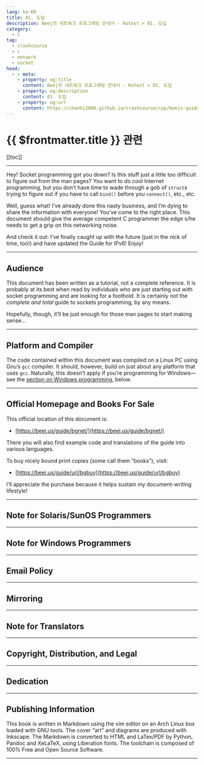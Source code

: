 ```yaml
---
lang: ko-KR
title: 01. 도입
description: Beej의 네트워크 프로그래밍 안내서 - Kotest > 01. 도입
category:
  - C
tag: 
  - crashcourse
  - c
  - network
  - socket
head:
  - - meta:
    - property: og:title
      content: Beej의 네트워크 프로그래밍 안내서 - Kotest > 01. 도입
    - property: og:description
      content: 01. 도입
    - property: og:url
      content: https://chanhi2000.github.io/crashcourse/cpp/beejs-guide-to-network-programming/01.html
---
```


# {{ $frontmatter.title }} 관련

[[toc]]

---

<SiteInfo
  name="1 Intro"
  desc="Beej's Guide to Network Programming"
  url="https://beej.us/guide/bgnet/html/split-wide/intro.html#intro"
  logo="https://beej.us/guide/favicon.gif"
  preview="https://beej.us/guide/bgnet/bgnetcover.png"/>

Hey! Socket programming got you down? Is this stuff just a little too difficult to figure out from the man pages? You want to do cool Internet programming, but you don’t have time to wade through a gob of `struct`s trying to figure out if you have to call `bind()` before you `connect()`, etc., etc.

Well, guess what! I’ve already done this nasty business, and I’m dying to share the information with everyone! You’ve come to the right place. This document should give the average competent C programmer the edge s/he needs to get a grip on this networking noise.

And check it out: I’ve finally caught up with the future (just in the nick of time, too!) and have updated the Guide for IPv6! Enjoy!

---

## Audience

This document has been written as a tutorial, not a complete reference. It is probably at its best when read by individuals who are just starting out with socket programming and are looking for a foothold. It is certainly not the *complete and total* guide to sockets programming, by any means.

Hopefully, though, it’ll be just enough for those man pages to start making sense…

---

## Platform and Compiler

The code contained within this document was compiled on a Linux PC using Gnu’s `gcc` compiler. It should, however, build on just about any platform that uses `gcc`. Naturally, this doesn’t apply if you’re programming for Windows—see the [section on Windows programming](#note-for-windows-programmers), below.

---

## Official Homepage and Books For Sale

This official location of this document is:

- [<FontIcon icon="fas fa-globe"/>https://beej.us/guide/bgnet/](https://beej.us/guide/bgnet/)

There you will also find example code and translations of the guide into various languages.

To buy nicely bound print copies (some call them “books”), visit:

- [<FontIcon icon="fas fa-globe"/>https://beej.us/guide/url/bgbuy](https://beej.us/guide/url/bgbuy)

I’ll appreciate the purchase because it helps sustain my document-writing lifestyle!

---

## Note for Solaris/SunOS Programmers

---

## Note for Windows Programmers

---

## Email Policy

---

## Mirroring

---

## Note for Translators

---

## Copyright, Distribution, and Legal

---

## Dedication

---

## Publishing Information

This book is written in Markdown using the vim editor on an Arch Linux box loaded with GNU tools. The cover “art” and diagrams are produced with Inkscape. The Markdown is converted to HTML and LaTex/PDF by Python, Pandoc and XeLaTeX, using Liberation fonts. The toolchain is composed of 100% Free and Open Source Software.

---
